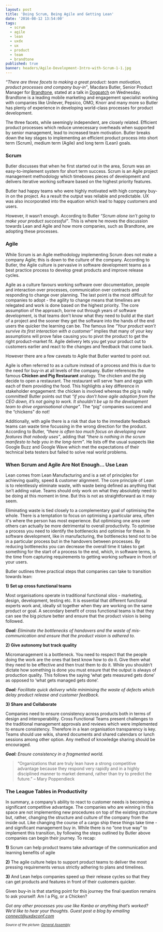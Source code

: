 ```yaml
---
layout: post
title: 'Doing Scrum, Being Agile and Getting Lean'
date: '2016-08-12 13:54:00'
tags:
  - scrum
  - agile
  - lean
  - uxdx
  - ux
  - product
  - team
  - brandtone
published: true
banner: headers/Agile-Development-Intro-with-Scrum-1-1.jpg
---
```


*“There are three facets to making a great product: team motivation, product processes and company buy-in”*, Macdara Butler, Senior Product Manager for <a href="http://brandtone.ie" target="_blank">Brandtone</a>, stated at a talk in <a href="http://dogpatchlabs.com" target="_blank">Dogpatch</a> on Wednesday. Brandtone is a leading mobile marketing and engagement specialist working with companies like Unilever, Pepsico, OMO, Knorr and many more so Butler has plenty of experience in developing world-class processes for product development.

The three facets, while seemingly independent, are closely related. Efficient product processes which reduce unnecessary overheads when supported by senior management, lead to increased team motivation. Butler breaks down the key stages to implementing an efficient product process into short term (Scrum), medium term (Agile) and long term (Lean) goals.

### Scrum
Butler discusses that when he first started out in the area, Scrum was an easy-to-implement system for short term success. Scrum is an Agile project management methodology which timeboxes pieces of development and delivers iterative working software based on the highest priority features.

Butler had happy teams who were highly motivated with high company buy-in on the project. As a result the output was reliable and predictable. UX was also incorporated into the equation which lead to happy customers and users. 

However, it wasn’t enough. According to Butler *“Scrum alone isn't going to make your product successful”*. This is where he moves the discussion towards Lean and Agile and how more companies, such as Brandtone, are adopting these processes. 

### Agile
While Scrum is an Agile methodology implementing Scrum does not make a company Agile; this is down to the culture of the company. According to Butler, the Agile culture is pervasive in software development teams as a best practice process to develop great products and improve release cycles. 

Agile as a culture favours working software over documentation, people and interaction over processes, communication over contracts and responding to change over planning. The last point is the most difficult for companies to adopt - the agility to change means that timelines are relegated and work is done based on the highest priority. The core assumption of the approach, borne out through years of software development, is that teams don't know what they need to build at the start of a project and the sooner they get the software into the hands of the end users the quicker the learning can be. The famous line *“Your product won’t survive its first interaction with a customer”* implies that many of your key assumptions will prove false causing you to pivot the product to get the right product-market fit. Agile delivery lets you get your product out to customers earlier and react to the changes and feedback that come back. 

However there are a few caveats to Agile that Butler wanted to point out. 

Agile is often referred to as a culture instead of a process and this is due to the need for buy-in at all levels of the company. Butler references the famous **Chicken and Pig Restaurant** analogy. The chicken and the pig decide to open a restaurant. The restaurant will serve ‘ham and eggs with each of them providing the food. This highlights a key difference in stakeholder engagement: the chicken is involved whereas the pig is really committed! Butler points out that *“if you don’t have agile adoption from the CEO down, it’s not going to work. It shouldn’t be up to the development team to drive organisational change”*. The “pig” companies succeed and the “chickens” do not!

Additionally, with agile there is a risk that due to the immediate feedback teams can waste time focussing in the wrong direction for the product. According to Butler, *“there is often too much focus on developing new features that nobody uses”*, adding that *“there is nothing in the scrum manifesto to help you in the long-term”*. He lists off the usual suspects like Google Buzz and Google Wave which met the expectations of their technical beta testers but failed to solve real world problems.

### When Scrum and Agile Are Not Enough… Use Lean
Lean comes from Lean Manufacturing and is a set of principles for achieving quality, speed & customer alignment. The core principle of Lean is to relentlessly eliminate waste, with waste being defined as anything that isn’t adding value. Teams should only work on what they absolutely need to be doing at this moment in time. But this is not as straightforward as it may seem. 

Eliminating waste is tied closely to a complementary goal of optimising the whole. There is a temptation to focus on optimising a particular area, often it's where the person has most experience. But optimising one area over others can actually be more detrimental to overall productivity. To optimise a process you need to identify the bottlenecks and optimise for these. In software development, like in manufacturing, the bottlenecks tend not to be in a particular process but in the handovers between processes. By reducing bottlenecks you can decrease the overall time it takes to get something for the start of a process to the end, which, in software terms, is the time from capturing requirements to getting working software in front of your users.

Butler outlines three practical steps that companies can take to transition towards lean:

**1) Set up cross functional teams**

Most organisations operate in traditional functional silos - marketing, design, development, testing etc. It is essential that different functional experts work and, ideally sit together when they are working on the same product or goal. A secondary benefit of cross functional teams is that they can see the big picture better and ensure that the product vision is being followed. 

***Goal:*** *Eliminate the bottlenecks of handovers and the waste of mis-communication and ensure that the product vision is adhered to.*

**2) Give autonomy but track quality**

Micromanagement is a bottleneck. You need to respect that the people doing the work are the ones that best know how to do it. Give them what they need to be effective and then trust them to do it. While you shouldn’t dictate how something is done you must ensure that the output is always of production quality. This follows the saying ‘what gets measured gets done’ as opposed to ‘what gets managed gets done’. 

***Goal:*** *Facilitate quick delivery while minimising the waste of defects which delay product release and customer feedback.*

**3) Share and Collaborate**

Companies need to ensure consistency across products both in terms of design and interoperability. Cross Functional Teams present challenges to the traditional management approvals and reviews which were implemented to ensure consistency. Therefore in a lean organisation transparency is key. Teams should use wikis, shared documents and shared calendars or lunch sessions among other option. Any method of knowledge sharing should be encouraged.

***Goal:*** *Ensure consistency in a fragmented world.*

>“Organizations that are truly lean have a strong competitive advantage because they respond very rapidly and in a highly disciplined manner to market demand, rather than try to predict the future.” – Mary Poppendieck

### The League Tables in Productivity

In summary, a company’s ability to react to customer needs is becoming a significant competitive advantage. The companies who are winning in this space are not implementing new procedures on top of the existing structure but, rather, changing the structure and culture of the company from the inside out. Like changing the course of a cargo ship these things take time - and significant management buy in. While there is no “one true way” to implement this transition, by following the steps outlined by Butler above companies can begin their journey. To recap:

**1)** Scrum can help product teams take advantage of the communication and learning benefits of agile

**2)** The agile culture helps to support product teams to deliver the most pressing requirements versus strictly adhering to plans and timelines. 

**3)** And Lean helps companies speed up their release cycles so that they can get products and features in front of their customers quicker. 

Given buy-in is that starting point for this journey the final question remains to ask yourself: Am I a Pig, or a Chicken?

*Got any other processes you use like Kanba or anything that’s worked? We’d like to hear your thoughts. Guest post a blog by emailing [connect@uxdxconf.com](mailto:connect@uxdxconf.com)*

*<span style="font-size: 0.8em;">Source of the picture: [General Assembly](https://ga-core.s3.amazonaws.com/production/uploads/program/default_image/530/Agile-Development-Intro-with-Scrum.jpg)</span>*
